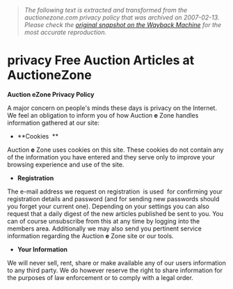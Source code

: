 > *The following text is extracted and transformed from the auctionezone.com privacy policy that was archived on 2007-02-13. Please check the [original snapshot on the Wayback Machine](https://web.archive.org/web/20070213201359id_/http%3A//www.auctionezone.com/index.php%3Fpagedb%3Dprivacy) for the most accurate reproduction.*

# privacy Free Auction Articles at AuctioneZone

**Auction eZone Privacy Policy**

A major concern on people's minds these days is privacy on the Internet. We feel an obligation to inform you of how Auction **e** Zone handles information gathered at our site:

  * **Cookies  **



Auction **e** Zone uses cookies on this site. These cookies do not contain any of the information you have entered and they serve only to improve your browsing experience and use of the site. 

  * **Registration**



The e-mail address we request on registration  is used  for confirming your registration details and password (and for sending new passwords should you forget your current one). Depending on your settings you can also request that a daily digest of the new articles published be sent to you. You can of course unsubscribe from this at any time by logging into the members area. Additionally we may also send you pertinent service information regarding the Auction **e** Zone site or our tools. 

  * **Your Information**



We will never sell, rent, share or make available any of our users information to any third party. We do however reserve the right to share information for the purposes of law enforcement or to comply with a legal order.

